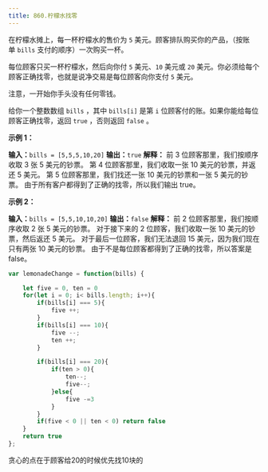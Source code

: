```yaml
---
title: 860.柠檬水找零
---
```

在柠檬水摊上，每一杯柠檬水的售价为 `5` 美元。顾客排队购买你的产品，（按账单 `bills` 支付的顺序）一次购买一杯。

每位顾客只买一杯柠檬水，然后向你付 `5` 美元、`10` 美元或 `20` 美元。你必须给每个顾客正确找零，也就是说净交易是每位顾客向你支付 `5` 美元。

注意，一开始你手头没有任何零钱。

给你一个整数数组 `bills` ，其中 `bills[i]` 是第 `i` 位顾客付的账。如果你能给每位顾客正确找零，返回 `true` ，否则返回 `false` 。

**示例 1：**

**输入：**`bills = [5,5,5,10,20]`
**输出：**`true`
**解释：**
前 3 位顾客那里，我们按顺序收取 3 张 5 美元的钞票。
第 4 位顾客那里，我们收取一张 10 美元的钞票，并返还 5 美元。
第 5 位顾客那里，我们找还一张 10 美元的钞票和一张 5 美元的钞票。
由于所有客户都得到了正确的找零，所以我们输出 true。

**示例 2：**

**输入：**`bills = [5,5,10,10,20]`
**输出：**`false`
**解释：**
前 2 位顾客那里，我们按顺序收取 2 张 5 美元的钞票。
对于接下来的 2 位顾客，我们收取一张 10 美元的钞票，然后返还 5 美元。
对于最后一位顾客，我们无法退回 15 美元，因为我们现在只有两张 10 美元的钞票。
由于不是每位顾客都得到了正确的找零，所以答案是 false。

```js
var lemonadeChange = function(bills) {

    let five = 0, ten = 0
    for(let i = 0; i< bills.length; i++){
        if(bills[i] === 5){
            five ++;
        }
        if(bills[i] === 10){
            five --;
            ten ++;
        }

        if(bills[i] === 20){
            if(ten > 0){
                ten--;
                five--;
            }else{
                five -=3
            }
        }
        if(five < 0 || ten < 0) return false
    }
    return true
};
```

贪心的点在于顾客给20的时候优先找10块的